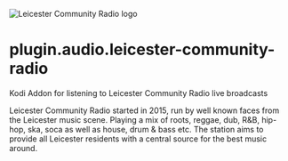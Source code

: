 ![Leicester Community Radio logo](https://github.com/PhantomRaspberryBlower/plugin.audio.leicester-community-radio/blob/master/resources/icon.png)

plugin.audio.leicester-community-radio
======================================

Kodi Addon for listening to Leicester Community Radio live broadcasts

Leicester Community Radio started in 2015, run by well known faces from the Leicester music scene. Playing a mix of roots, reggae, dub, R&amp;B, hip-hop, ska, soca as well as house, drum &amp; bass etc. The station aims to provide all Leicester residents with a central source for the best music around.
